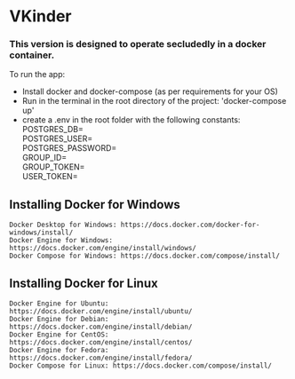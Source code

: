 # VKinder
### This version is designed to operate secludedly in a docker container.
To run the app:
- Install docker and docker-compose (as per requirements for your OS)
- Run in the terminal in the root directory of the project: 'docker-compose up'
- create a .env in the root folder with the following constants:  
    POSTGRES_DB=  
    POSTGRES_USER=  
    POSTGRES_PASSWORD=  
    GROUP_ID=  
    GROUP_TOKEN=  
    USER_TOKEN=  

## Installing Docker for Windows
    Docker Desktop for Windows: https://docs.docker.com/docker-for-windows/install/
    Docker Engine for Windows: https://docs.docker.com/engine/install/windows/
    Docker Compose for Windows: https://docs.docker.com/compose/install/
## Installing Docker for Linux
    Docker Engine for Ubuntu: https://docs.docker.com/engine/install/ubuntu/
    Docker Engine for Debian: https://docs.docker.com/engine/install/debian/
    Docker Engine for CentOS: https://docs.docker.com/engine/install/centos/
    Docker Engine for Fedora: https://docs.docker.com/engine/install/fedora/
    Docker Compose for Linux: https://docs.docker.com/compose/install/
